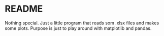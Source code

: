 # README

Nothing special. Just a little program that reads som .xlsx files and makes some plots. Purpose is just to play around with matplotlib and pandas. 


